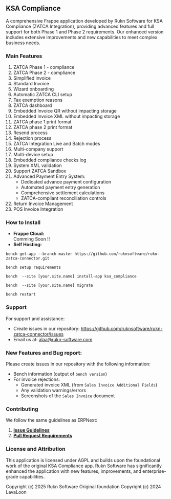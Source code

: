 KSA Compliance
--------------

A comprehensive Frappe application developed by Rukn Software for KSA Compliance (ZATCA Integration), providing advanced features and full support for both Phase 1 and Phase 2 requirements. Our enhanced version includes extensive improvements and new capabilities to meet complex business needs.

### Main Features

1.  ZATCA Phase 1 - compliance
2.  ZATCA Phase 2 - compliance
3.  Simplified invoice
4.  Standard Invoice
5.  Wizard onboarding
6.  Automatic ZATCA CLI setup
7.  Tax exemption reasons
8.  ZATCA dashboard
9.  Embedded Invoice QR without impacting storage
10. Embedded Invoice XML without impacting storage
11. ZATCA phase 1 print format
12. ZATCA phase 2 print format
13. Resend process
14. Rejection process
15. ZATCA Integration Live and Batch modes
16. Multi-company support
17. Multi-device setup
18. Embedded compliance checks log
19. System XML validation
20. Support ZATCA Sandbox
21. Advanced Payment Entry System:
    * Dedicated advance payment configuration
    * Automated payment entry generation
    * Comprehensive settlement calculations
    * ZATCA-compliant reconciliation controls
22. Return Invoice Management
23. POS Invoice Integration

### How to Install

-   **Frappe Cloud:**\
    Comming Soon !!
-   **Self Hosting:**

```
bench get-app --branch master https://github.com/ruknsoftware/rukn-zatca-connector.git
```

```
bench setup requirements
```

```
bench  --site [your.site.name] install-app ksa_compliance
```

```
bench  --site [your.site.name] migrate
```

```
bench restart
```

### Support

For support and assistance:
- Create issues in our repository: https://github.com/ruknsoftware/rukn-zatca-connector/issues
- Email us at: alaa@rukn-software.com

### New Features and Bug report:

Please create issues in our repository with the following information:
- Bench information (output of `bench version`)
- For invoice rejections:
  - Generated invoice XML (from `Sales Invoice Additional Fields`)
  - Any validation warnings/errors
  - Screenshots of the `Sales Invoice` document

### Contributing

We follow the same guidelines as ERPNext:

1. [**Issue Guidelines**](https://github.com/frappe/erpnext/wiki/Issue-Guidelines)
2. [**Pull Request Requirements**](https://github.com/frappe/erpnext/wiki/Contribution-Guidelines)

### License and Attribution

This application is licensed under AGPL and builds upon the foundational work of the original KSA Compliance app. Rukn Software has significantly enhanced the application with new features, improvements, and enterprise-grade capabilities.

Copyright (c) 2025 Rukn Software
Original foundation Copyright (c) 2024 LavaLoon
